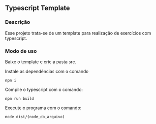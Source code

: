 ## Typescript Template

### Descrição
Esse projeto trata-se de um template para realização de exercícios com typescript.

### Modo de uso
Baixe o template e crie a pasta src.

Instale as dependências com o comando

    npm i

Compile o typescript com o comando:

    npm run build

Execute o programa com o comando:

    node dist/(node_do_arquivo)